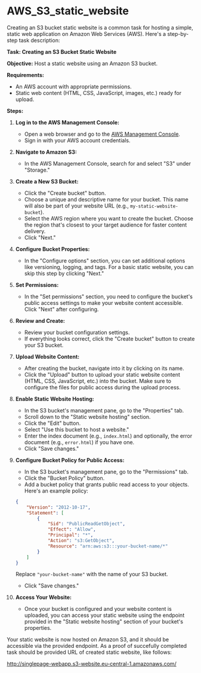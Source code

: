 # AWS_S3_static_website

Creating an S3 bucket static website is a common task for hosting a simple, static web application on Amazon Web Services (AWS). Here's a step-by-step task description:

**Task: Creating an S3 Bucket Static Website**

**Objective:** Host a static website using an Amazon S3 bucket.

**Requirements:**
- An AWS account with appropriate permissions.
- Static web content (HTML, CSS, JavaScript, images, etc.) ready for upload.

**Steps:**

1. **Log in to the AWS Management Console:**
   - Open a web browser and go to the [AWS Management Console](https://aws.amazon.com/console/).
   - Sign in with your AWS account credentials.

2. **Navigate to Amazon S3:**
   - In the AWS Management Console, search for and select "S3" under "Storage."

3. **Create a New S3 Bucket:**
   - Click the "Create bucket" button.
   - Choose a unique and descriptive name for your bucket. This name will also be part of your website URL (e.g., `my-static-website-bucket`).
   - Select the AWS region where you want to create the bucket. Choose the region that's closest to your target audience for faster content delivery.
   - Click "Next."

4. **Configure Bucket Properties:**
   - In the "Configure options" section, you can set additional options like versioning, logging, and tags. For a basic static website, you can skip this step by clicking "Next."

5. **Set Permissions:**
   - In the "Set permissions" section, you need to configure the bucket's public access settings to make your website content accessible. Click "Next" after configuring.

6. **Review and Create:**
   - Review your bucket configuration settings.
   - If everything looks correct, click the "Create bucket" button to create your S3 bucket.

7. **Upload Website Content:**
   - After creating the bucket, navigate into it by clicking on its name.
   - Click the "Upload" button to upload your static website content (HTML, CSS, JavaScript, etc.) into the bucket. Make sure to configure the files for public access during the upload process.

8. **Enable Static Website Hosting:**
   - In the S3 bucket's management pane, go to the "Properties" tab.
   - Scroll down to the "Static website hosting" section.
   - Click the "Edit" button.
   - Select "Use this bucket to host a website."
   - Enter the index document (e.g., `index.html`) and optionally, the error document (e.g., `error.html`) if you have one.
   - Click "Save changes."

9. **Configure Bucket Policy for Public Access:**
   - In the S3 bucket's management pane, go to the "Permissions" tab.
   - Click the "Bucket Policy" button.
   - Add a bucket policy that grants public read access to your objects. Here's an example policy:

   ```json
   {
       "Version": "2012-10-17",
       "Statement": [
           {
               "Sid": "PublicReadGetObject",
               "Effect": "Allow",
               "Principal": "*",
               "Action": "s3:GetObject",
               "Resource": "arn:aws:s3:::your-bucket-name/*"
           }
       ]
   }
   ```

   Replace `"your-bucket-name"` with the name of your S3 bucket.
   - Click "Save changes."

10. **Access Your Website:**
    - Once your bucket is configured and your website content is uploaded, you can access your static website using the endpoint provided in the "Static website hosting" section of your bucket's properties.

Your static website is now hosted on Amazon S3, and it should be accessible via the provided endpoint. 
As a proof of succefully completed task should be provided URL of created static website, like follows:

http://singlepage-webapp.s3-website.eu-central-1.amazonaws.com/
